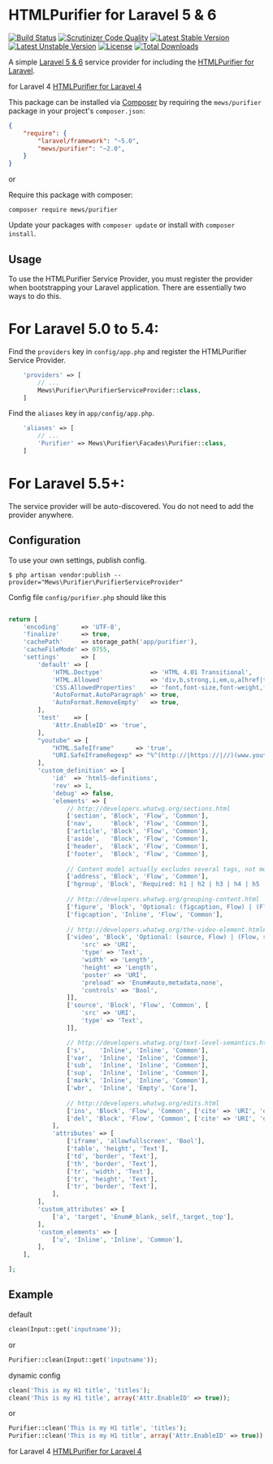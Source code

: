 # HTMLPurifier for Laravel 5 & 6

[![Build Status](https://scrutinizer-ci.com/g/mewebstudio/Purifier/badges/build.png?b=master)](https://scrutinizer-ci.com/g/mewebstudio/Purifier/build-status/master) [![Scrutinizer Code Quality](https://scrutinizer-ci.com/g/mewebstudio/Purifier/badges/quality-score.png?b=master)](https://scrutinizer-ci.com/g/mewebstudio/Purifier/?branch=master)
[![Latest Stable Version](https://poser.pugx.org/mews/Purifier/v/stable.svg)](https://packagist.org/packages/mews/Purifier)
[![Latest Unstable Version](https://poser.pugx.org/mews/Purifier/v/unstable.svg)](https://packagist.org/packages/mews/Purifier)
[![License](https://poser.pugx.org/mews/Purifier/license.svg)](https://packagist.org/packages/mews/Purifier)
[![Total Downloads](https://poser.pugx.org/mews/Purifier/downloads.svg)](https://packagist.org/packages/mews/Purifier)

A simple [Laravel 5 & 6](http://www.laravel.com/) service provider for including the [HTMLPurifier for Laravel](https://github.com/mewebstudio/purifier).

for Laravel 4 [HTMLPurifier for Laravel 4](https://github.com/mewebstudio/Purifier/tree/master-l4)

This package can be installed via [Composer](http://getcomposer.org) by 
requiring the `mews/purifier` package in your project's `composer.json`:

```json
{
    "require": {
        "laravel/framework": "~5.0",
        "mews/purifier": "~2.0",
    }
}
```

or

Require this package with composer:
```
composer require mews/purifier
```

Update your packages with `composer update` or install with `composer install`.

## Usage

To use the HTMLPurifier Service Provider, you must register the provider when bootstrapping your Laravel application. There are
essentially two ways to do this.

# For Laravel 5.0 to 5.4:
Find the `providers` key in `config/app.php` and register the HTMLPurifier Service Provider.

```php
    'providers' => [
        // ...
        Mews\Purifier\PurifierServiceProvider::class,
    ]
```

Find the `aliases` key in `app/config/app.php`.

```php
    'aliases' => [
        // ...
        'Purifier' => Mews\Purifier\Facades\Purifier::class,
    ]
```

# For Laravel 5.5+: 
The service provider will be auto-discovered. You do not need to add the provider anywhere. 

## Configuration

To use your own settings, publish config.

```$ php artisan vendor:publish --provider="Mews\Purifier\PurifierServiceProvider"```

Config file `config/purifier.php` should like this

```php

return [
    'encoding'      => 'UTF-8',
    'finalize'      => true,
    'cachePath'     => storage_path('app/purifier'),
    'cacheFileMode' => 0755,
    'settings'      => [
        'default' => [
            'HTML.Doctype'             => 'HTML 4.01 Transitional',
            'HTML.Allowed'             => 'div,b,strong,i,em,u,a[href|title],ul,ol,li,p[style],br,span[style],img[width|height|alt|src]',
            'CSS.AllowedProperties'    => 'font,font-size,font-weight,font-style,font-family,text-decoration,padding-left,color,background-color,text-align',
            'AutoFormat.AutoParagraph' => true,
            'AutoFormat.RemoveEmpty'   => true,
        ],
        'test'    => [
            'Attr.EnableID' => 'true',
        ],
        "youtube" => [
            "HTML.SafeIframe"      => 'true',
            "URI.SafeIframeRegexp" => "%^(http://|https://|//)(www.youtube.com/embed/|player.vimeo.com/video/)%",
        ],
        'custom_definition' => [
            'id'  => 'html5-definitions',
            'rev' => 1,
            'debug' => false,
            'elements' => [
                // http://developers.whatwg.org/sections.html
                ['section', 'Block', 'Flow', 'Common'],
                ['nav',     'Block', 'Flow', 'Common'],
                ['article', 'Block', 'Flow', 'Common'],
                ['aside',   'Block', 'Flow', 'Common'],
                ['header',  'Block', 'Flow', 'Common'],
                ['footer',  'Block', 'Flow', 'Common'],
				
				// Content model actually excludes several tags, not modelled here
                ['address', 'Block', 'Flow', 'Common'],
                ['hgroup', 'Block', 'Required: h1 | h2 | h3 | h4 | h5 | h6', 'Common'],
				
				// http://developers.whatwg.org/grouping-content.html
                ['figure', 'Block', 'Optional: (figcaption, Flow) | (Flow, figcaption) | Flow', 'Common'],
                ['figcaption', 'Inline', 'Flow', 'Common'],
				
				// http://developers.whatwg.org/the-video-element.html#the-video-element
                ['video', 'Block', 'Optional: (source, Flow) | (Flow, source) | Flow', 'Common', [
                    'src' => 'URI',
					'type' => 'Text',
					'width' => 'Length',
					'height' => 'Length',
					'poster' => 'URI',
					'preload' => 'Enum#auto,metadata,none',
					'controls' => 'Bool',
                ]],
                ['source', 'Block', 'Flow', 'Common', [
					'src' => 'URI',
					'type' => 'Text',
                ]],

				// http://developers.whatwg.org/text-level-semantics.html
                ['s',    'Inline', 'Inline', 'Common'],
                ['var',  'Inline', 'Inline', 'Common'],
                ['sub',  'Inline', 'Inline', 'Common'],
                ['sup',  'Inline', 'Inline', 'Common'],
                ['mark', 'Inline', 'Inline', 'Common'],
                ['wbr',  'Inline', 'Empty', 'Core'],
				
				// http://developers.whatwg.org/edits.html
                ['ins', 'Block', 'Flow', 'Common', ['cite' => 'URI', 'datetime' => 'CDATA']],
                ['del', 'Block', 'Flow', 'Common', ['cite' => 'URI', 'datetime' => 'CDATA']],
            ],
            'attributes' => [
                ['iframe', 'allowfullscreen', 'Bool'],
                ['table', 'height', 'Text'],
                ['td', 'border', 'Text'],
                ['th', 'border', 'Text'],
                ['tr', 'width', 'Text'],
                ['tr', 'height', 'Text'],
                ['tr', 'border', 'Text'],
            ],
        ],
        'custom_attributes' => [
            ['a', 'target', 'Enum#_blank,_self,_target,_top'],
        ],
        'custom_elements' => [
            ['u', 'Inline', 'Inline', 'Common'],
        ],
    ],

];
```


## Example

default
```php
clean(Input::get('inputname'));
```
or

```php
Purifier::clean(Input::get('inputname'));
```

dynamic config
```php
clean('This is my H1 title', 'titles');
clean('This is my H1 title', array('Attr.EnableID' => true));
```
or

```php
Purifier::clean('This is my H1 title', 'titles');
Purifier::clean('This is my H1 title', array('Attr.EnableID' => true));
```

for Laravel 4 [HTMLPurifier for Laravel 4](https://github.com/mewebstudio/Purifier/tree/master-l4)
